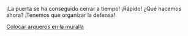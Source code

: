 ¡La puerta se ha conseguido cerrar a tiempo!
¡Rápido! ¿Qué hacemos ahora?
¡Tenemos que organizar la defensa!

[Colocar arqueros en la muralla](arqueros/arqueros.md)
